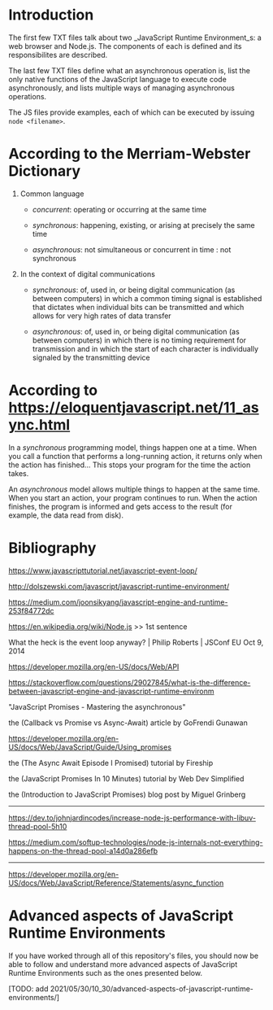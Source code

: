 # Introduction

The first few TXT files talk about two _JavaScript Runtime Environment_s: a web browser and Node.js. The components of each is defined and its responsibilites are described.

The last few TXT files define what an asynchronous operation is, list the only native functions of the JavaScript language to execute code asynchronously, and lists multiple ways of managing asynchronous operations.

The JS files provide examples, each of which can be executed by issuing `node <filename>`.

# According to the Merriam-Webster Dictionary

1. Common language

    - _concurrent_: operating or occurring at the same time

    - _synchronous_: happening, existing, or arising at precisely the same time

    - _asynchronous_: not simultaneous or concurrent in time : not synchronous

2. In the context of digital communications

    - _synchronous_: of, used in, or being digital communication (as between computers) in which a common timing signal is established that dictates when individual bits can be transmitted and which allows for very high rates of data transfer

    - _asynchronous_: of, used in, or being digital communication (as between computers) in which there is no timing requirement for transmission and in which the start of each character is individually signaled by the transmitting device

# According to https://eloquentjavascript.net/11_async.html

In a _synchronous_ programming model, things happen one at a time. When you call a function that performs a long-running action, it returns only when the action has finished... This stops your program for the time the action takes.

An _asynchronous_ model allows multiple things to happen at the same time. When you start an action, your program continues to run. When the action finishes, the program is informed and gets access to the result (for example, the data read from disk).



# Bibliography

https://www.javascripttutorial.net/javascript-event-loop/

http://dolszewski.com/javascript/javascript-runtime-environment/

https://medium.com/joonsikyang/javascript-engine-and-runtime-253f84772dc

https://en.wikipedia.org/wiki/Node.js >> 1st sentence

What the heck is the event loop anyway? | Philip Roberts | JSConf EU
Oct 9, 2014

https://developer.mozilla.org/en-US/docs/Web/API

https://stackoverflow.com/questions/29027845/what-is-the-difference-between-javascript-engine-and-javascript-runtime-environm

"JavaScript Promises - Mastering the asynchronous"

the (Callback vs Promise vs Async-Await) article by GoFrendi Gunawan

https://developer.mozilla.org/en-US/docs/Web/JavaScript/Guide/Using_promises

the (The Async Await Episode I Promised) tutorial by Fireship

the (JavaScript Promises In 10 Minutes) tutorial by Web Dev Simplified

the (Introduction to JavaScript Promises) blog post by Miguel Grinberg

---

https://dev.to/johnjardincodes/increase-node-js-performance-with-libuv-thread-pool-5h10

https://medium.com/softup-technologies/node-js-internals-not-everything-happens-on-the-thread-pool-a14d0a286efb

---

https://developer.mozilla.org/en-US/docs/Web/JavaScript/Reference/Statements/async_function

# Advanced aspects of JavaScript Runtime Environments

If you have worked through all of this repository's files, you should now be able to follow and understand more advanced aspects of JavaScript Runtime Environments such as the ones presented below.

[TODO: add 2021/05/30/10_30/advanced-aspects-of-javascript-runtime-environments/]